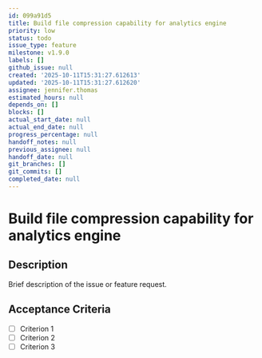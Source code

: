 ```yaml
---
id: 099a91d5
title: Build file compression capability for analytics engine
priority: low
status: todo
issue_type: feature
milestone: v1.9.0
labels: []
github_issue: null
created: '2025-10-11T15:31:27.612613'
updated: '2025-10-11T15:31:27.612620'
assignee: jennifer.thomas
estimated_hours: null
depends_on: []
blocks: []
actual_start_date: null
actual_end_date: null
progress_percentage: null
handoff_notes: null
previous_assignee: null
handoff_date: null
git_branches: []
git_commits: []
completed_date: null
---
```


# Build file compression capability for analytics engine

## Description

Brief description of the issue or feature request.

## Acceptance Criteria

- [ ] Criterion 1
- [ ] Criterion 2
- [ ] Criterion 3